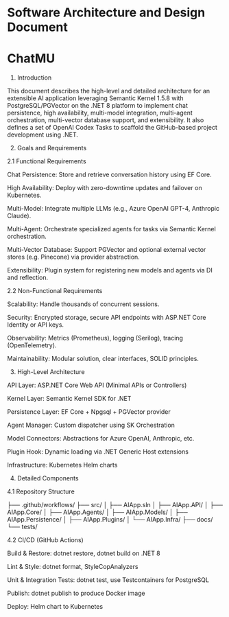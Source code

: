 
# Software Architecture and Design Document 
# ChatMU

1. Introduction

This document describes the high-level and detailed architecture for an extensible AI application leveraging Semantic Kernel 1.5.8 with PostgreSQL/PGVector on the .NET 8 platform to implement chat persistence, high availability, multi-model integration, multi-agent orchestration, multi-vector database support, and extensibility. It also defines a set of OpenAI Codex Tasks to scaffold the GitHub-based project development using .NET.

2. Goals and Requirements

2.1 Functional Requirements

Chat Persistence: Store and retrieve conversation history using EF Core.

High Availability: Deploy with zero-downtime updates and failover on Kubernetes.

Multi-Model: Integrate multiple LLMs (e.g., Azure OpenAI GPT-4, Anthropic Claude).

Multi-Agent: Orchestrate specialized agents for tasks via Semantic Kernel orchestration.

Multi-Vector Database: Support PGVector and optional external vector stores (e.g. Pinecone) via provider abstraction.

Extensibility: Plugin system for registering new models and agents via DI and reflection.

2.2 Non-Functional Requirements

Scalability: Handle thousands of concurrent sessions.

Security: Encrypted storage, secure API endpoints with ASP.NET Core Identity or API keys.

Observability: Metrics (Prometheus), logging (Serilog), tracing (OpenTelemetry).

Maintainability: Modular solution, clear interfaces, SOLID principles.

3. High-Level Architecture

API Layer: ASP.NET Core Web API (Minimal APIs or Controllers)

Kernel Layer: Semantic Kernel SDK for .NET

Persistence Layer: EF Core + Npgsql + PGVector provider

Agent Manager: Custom dispatcher using SK Orchestration

Model Connectors: Abstractions for Azure OpenAI, Anthropic, etc.

Plugin Hook: Dynamic loading via .NET Generic Host extensions

Infrastructure: Kubernetes Helm charts

4. Detailed Components

4.1 Repository Structure

├── .github/workflows/
├── src/
│   ├── AIApp.sln
│   ├── AIApp.API/
│   ├── AIApp.Core/
│   ├── AIApp.Agents/
│   ├── AIApp.Models/
│   ├── AIApp.Persistence/
│   ├── AIApp.Plugins/
│   └── AIApp.Infra/
├── docs/
└── tests/

4.2 CI/CD (GitHub Actions)

Build & Restore: dotnet restore, dotnet build on .NET 8

Lint & Style: dotnet format, StyleCopAnalyzers

Unit & Integration Tests: dotnet test, use Testcontainers for PostgreSQL

Publish: dotnet publish to produce Docker image

Deploy: Helm chart to Kubernetes
